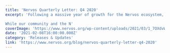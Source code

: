 ```yaml
---
title: 'Nervos Quarterly Letter: Q4 2020'
excerpt: 'Following a massive year of growth for the Nervos ecosystem, we’re excited to share the major updates, tools, and partnerships announced during the last quarter of 2020.

While our community and the N'
coverImage: 'https://www.nervos.org/wp-content/uploads/2021/03/1_7OXdvWfApkLTqf0TLyhI0w.png'
date: '2021-02-08T16:00:00.000Z'
category: 'Releases & Updates'
link: 'https://www.nervos.org/blog/nervos-quarterly-letter-q4-2020'
---
```


